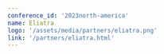```yaml
---
conference_id: '2023north-america'
name: Eliatra
logo: '/assets/media/partners/eliatra.png'
link: '/partners/eliatra.html'
---
```

